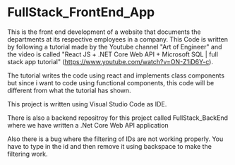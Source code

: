 # FullStack_FrontEnd_App
This is the front end development of a website that documents the departments at its respective employees in a company. 
This Code is written by following a tutorial made by the Youtube channel "Art of Engineer" 
and the video is called "React JS + .NET Core Web API + Microsoft SQL | full stack app tutorial" (https://www.youtube.com/watch?v=ON-Z1iD6Y-c).

The tutorial writes the code using react and implements class components but since i want to code using functional components, this code will be different 
from what the tutorial has shown. 

This project is written using Visual Studio Code as IDE. 

There is also a backend repositroy for this project called FullStack_BackEnd where we have written a .Net Core Web API application

Also there is a bug where the filtering of IDs are not working properly. You have to type in the id and then remove it using backspace to make the filtering work.
